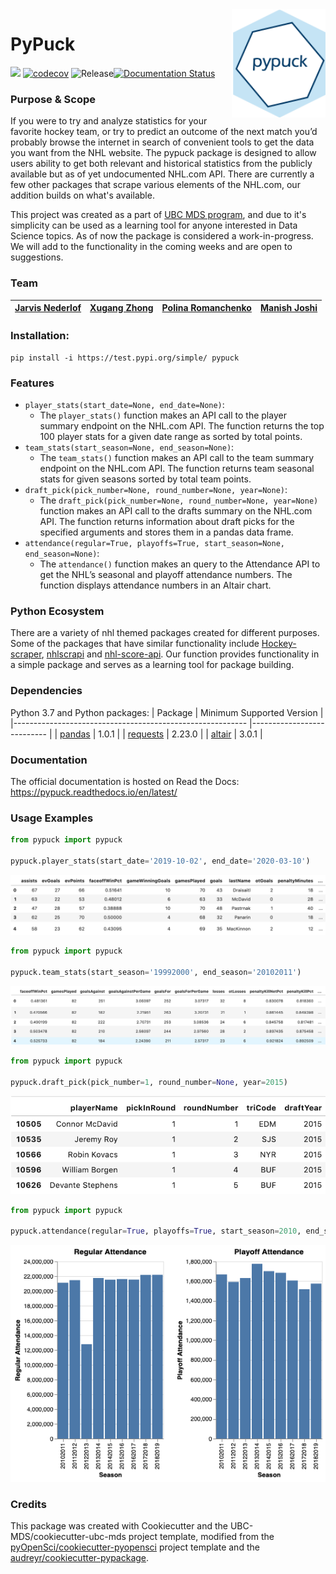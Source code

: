 <img src="img/pypuck_logo.png" width="150" align = "right">

# PyPuck

![](https://github.com/UBC-MDS/pypuck/workflows/build/badge.svg) [![codecov](https://codecov.io/gh/UBC-MDS/pypuck/branch/master/graph/badge.svg)](https://codecov.io/gh/UBC-MDS/pypuck) ![Release](https://github.com/UBC-MDS/pypuck/workflows/Release/badge.svg)[![Documentation Status](https://readthedocs.org/projects/pypuck/badge/?version=latest)](https://pypuck.readthedocs.io/en/latest/?badge=latest)

### Purpose & Scope

If you were to try and analyze statistics for your favorite hockey team, or try to predict an outcome of the next match you’d probably browse the internet in search of convenient tools to get the data you want from the NHL website. The pypuck package is designed to allow users ability to get both relevant and historical statistics from the publicly available but as of yet undocumented NHL.com API. There are currently a few other packages that scrape various elements of the NHL.com, our addition builds on what's available.

This project was created as a part of [UBC MDS program](https://masterdatascience.ubc.ca/), and due to it's simplicity can be used as a learning tool for anyone interested in Data Science topics. As of now the package is considered a work-in-progress. We will add to the functionality in the coming weeks and are open to suggestions.

### Team

| [Jarvis Nederlof](https://github.com/jnederlo) | [Xugang Zhong](https://github.com/chuusan) | [Polina Romanchenko ](https://github.com/PolinaRomanchenko)| [Manish Joshi](https://github.com/ManishPJoshi)|
|:------------:|:--------------:|:--------------:|:--------------:|

### Installation:

```
pip install -i https://test.pypi.org/simple/ pypuck
```

### Features

- `player_stats(start_date=None, end_date=None)`:
	- The `player_stats()` function makes an API call to the player summary endpoint on the NHL.com API. The function returns the top 100 player stats for a given date range as sorted by total points.
- `team_stats(start_season=None, end_season=None)`:
	- The `team_stats()` function makes an API call to the team summary endpoint on the NHL.com API. The function returns team seasonal stats for given seasons sorted by total team points.
- `draft_pick(pick_number=None, round_number=None, year=None)`:
	- The `draft_pick(pick_number=None, round_number=None, year=None)` function makes an API call to the drafts summary on the NHL.com API. The function returns information about draft picks for the specified arguments and stores them in a pandas data frame. 
- `attendance(regular=True, playoffs=True, start_season=None, end_season=None)`:
	- The `attendance()` function makes an query to the Attendance API to get the NHL’s seasonal and playoff attendance numbers. The function displays attendance numbers in an Altair chart.


### Python Ecosystem
There are a variety of nhl themed packages created for different purposes. Some of the packages that have similar functionality include [Hockey-scraper](https://github.com/HarryShomer/Hockey-Scraper), [nhlscrapi](https://pythonhosted.org/nhlscrapi/) and [nhl-score-api](https://github.com/peruukki/nhl-score-api). Our function provides functionality in a simple package and serves as a learning tool for package building.  


### Dependencies
Python 3.7 and Python packages:
| Package                                                  	| Minimum Supported Version 	|
|----------------------------------------------------------	|---------------------------	|
| [pandas](https://pandas.pydata.org/)                      | 1.0.1                     	|
| [requests](https://requests.readthedocs.io/en/latest/)    | 2.23.0                    	|
| [altair](https://github.com/altair-viz/altair)            | 3.0.1                     	|


### Documentation
The official documentation is hosted on Read the Docs: <https://pypuck.readthedocs.io/en/latest/>

### Usage Examples

```python
from pypuck import pypuck

pypuck.player_stats(start_date='2019-10-02', end_date='2020-03-10')
```

![player_stats](img/player_stats.png)

```python
from pypuck import pypuck

pypuck.team_stats(start_season='19992000', end_season='20102011')
```

![team_stats](img/team_stats.png)

```python
from pypuck import pypuck

pypuck.draft_pick(pick_number=1, round_number=None, year=2015)
```

![draft](img/draft.png)

```python
from pypuck import pypuck

pypuck.attendance(regular=True, playoffs=True, start_season=2010, end_season=2019)
```

![attendance](img/attendance.png)

### Credits
This package was created with Cookiecutter and the UBC-MDS/cookiecutter-ubc-mds project template, modified from the [pyOpenSci/cookiecutter-pyopensci](https://github.com/pyOpenSci/cookiecutter-pyopensci) project template and the [audreyr/cookiecutter-pypackage](https://github.com/audreyr/cookiecutter-pypackage).
